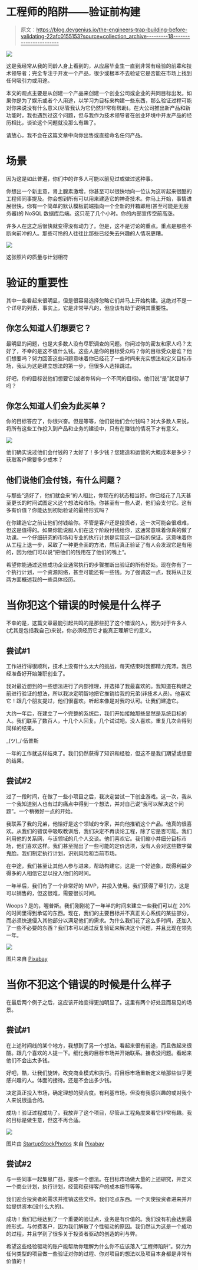# 工程师的陷阱——验证前构建

> 原文：<https://blog.devgenius.io/the-engineers-trap-building-before-validating-22afc0155153?source=collection_archive---------18----------------------->

![](img/22db01d78781dd7d507dabac5c4eb7ff.png)

这是我经常从我的同龄人身上看到的，从应届毕业生一直到非常有经验的前辈和技术领导者；完全专注于开发一个产品，很少或根本不去验证它是否能在市场上找到任何吸引力或用途。

本文的观点主要是从创建一个产品来创建一个创业公司或企业的共同目标出发。如果你是为了娱乐或者个人用途，以学习为目标来构建一些东西，那么验证过程可能对你来说没有什么意义(尽管我认为它仍然非常有帮助)。在大公司推出新产品和新功能时，我也遇到过这个问题，但与我作为技术领导者在创业环境中开发产品的经历相比，谈论这个问题就没那么有趣了。

请放心，我不会在这篇文章中向你出售或直接命名任何产品。

# 场景

因为这是如此普遍，你们中的许多人可能以前见过或做过这种事。

你想出一个新主意，肾上腺素激增。你甚至可以很快地向一位认为这听起来很酷的工程师同事提及。你会想到所有可以用来建造它的神奇技术。你马上开始，事情进展很快，你有一个简单的默认模板前端指向一个全新的开箱即用(甚至可能是无服务器)的 NoSQL 数据库后端。这只花了几个小时。你的内部宣传空前高涨。

许多人在这之后很快就变得没有动力了。但是，这不是讨论的重点。重点是那些不断向前冲的人。那些可怜的人往往比那些已经失去兴趣的人情况更糟。

![](img/cc1f0a10cb7bd0a0a417073ef5c1951d.png)

这张照片的质量与计划相符

# 验证的重要性

其中一些看起来很明显，但是很容易选择忽略它们并马上开始构建。这绝对不是一个详尽的列表，事实上，它是非常平凡的，但应该有助于说明其重要性。

## 你怎么知道人们想要它？

最明显的问题，也是大多数人没有尽职调查的问题。你问过你的密友和家人吗？太好了，不幸的是这不值什么钱。这些人是你的目标受众吗？你的目标受众是谁？他们想要吗？努力回答这些问题意味着你已经花了一些时间来充实想法和定义目标市场，我认为这是建立想法的第一步，但很多人选择跳过。

好吧，你的目标说他们想要它(或者你转向一个不同的目标)。他们说“是”就足够了吗？

## 你怎么知道人们会为此买单？

你的目标答应了，你很兴奋。但是等等，他们说他们会付钱吗？对大多数人来说，将所有这些工作投入到产品和业务的建设中，只有在赚钱的情况下才有意义。

![](img/aad3cbf77224706758a27638668d9a15.png)

他们确实说过他们会付钱的？太好了！多少钱？您建造和运营的大概成本是多少？获取客户需要多少成本？

## 他们说他们会付钱，有什么问题？

与那些“造好了，他们就会来”的人相比，你现在的状态相当好。你已经花了几天甚至更长的时间试图定义这个想法和市场。你甚至有一些人说，他们会支付它。这有多有价值？你能达到初始验证的最终形式吗？

在你建造它之前让他们付钱给你。不管是客户还是投资者，这一次可能会很艰难，但这是值得的。如果你能说服人们在这个阶段付钱给你，这通常意味着你真的做了功课。一个仔细研究的市场和专业的执行计划是实现这一目标的保证。这意味着你从工程上退一步，采取了一种更全面的方法，然后真正验证了有人会发现它是有用的，因为他们可以说“把他们的钱用在了他们的嘴上”。

希望你能通过这些成功企业通常执行的步骤推断出验证的所有好处。现在你有了一个执行计划，一个资源网络，甚至可能还有一些钱。为了强调这一点，我将从正反两方面概述我的一些具体经历。

# 当你犯这个错误的时候是什么样子

不幸的是，这篇文章最能引起共鸣的是那些犯了这个错误的人，因为对于许多人(尤其是包括我自己)来说，你必须经历它才能真正理解它的意义。

## 尝试#1

工作进行得很顺利，技术上没有什么太大的挑战，每天结束时我都精力充沛。我已经准备好开始兼职创业了。

我对最近想到的一些想法进行了内部推理，并选择了我最喜欢的。我知道在构建之前进行验证的想法，所以我决定明智地把它推销给我的兄弟(非技术人员)。他喜欢它！跟几个朋友提过，他们很喜欢。听起来像是对我的认可。让我们建造它。

大约一年后，在建立了一个完整的系统后，我们开始接触那些显然是系统目标的人。我们联系了数百人，十几个人回复。几个试试吧。没人喜欢。重复几次会得到同样的结果。

\_(ツ)_/·伍普斯

一年的工作就这样结束了。我们仍然获得了知识和经验，但这不是我们期望或想要的结果。

## 尝试#2

过了一段时间，在做了一些小项目之后，我决定尝试一下创业游戏。这一次，我从一个我知道别人也有过的痛点中得到一个想法，并对自己说“我可以解决这个问题”。一个稍微好一点的开始。

我联系了我的兄弟，他恰好是这个领域的专家，并向他推销这个产品。他真的很喜欢。从我们的错误中吸取教训后，我们决定不再谈论工程，除了它是否可能。我们利用他的关系网，与该领域的几个人交谈。他们喜欢它。我们缩小并细分目标市场，他们喜欢这样。我们甚至抛出了一些可能的定价选项，没有人会对这些数字做鬼脸。我们制定执行计划，识别风险和当前市场。

在中途，我们甚至让其他人参与进来，帮助构建它。这是一个好迹象，既得利益少得多的人相信它足以投入他们的时间。

一年半后，我们有了一个非常好的 MVP，并投入使用。我们获得了牵引力，这是可以销售的，但这很难，需要很长时间。

Woops？是的，喔普斯。我们刚刚花了一年半的时间来建立一些我们可以在 20%的时间里得到承诺的东西。现在，我们的主要目标并不真正关心系统的某些部分，而必须快速侵入其他部分以满足他们的需求。为什么我们花了这么多时间，还加入了一些不必要的东西？我们本可以通过反复验证来解决这个问题，并且比现在领先一年。

![](img/418a6893ea6bdf3a79d962989e544011.png)

图片来自 [Pixabay](https://pixabay.com/?utm_source=link-attribution&utm_medium=referral&utm_campaign=image&utm_content=4444990)

# 当你不犯这个错误的时候是什么样子

在最后两个例子之后，这应该开始变得更加明显了。这里有两个好处显而易见的场景。

## 尝试#1

在上述时间线的某个地方，我想到了另一个想法。看起来很有前途，而且做起来很酷。跟几个喜欢的人提一下。细化我的目标市场并开始联系。接收没问题。看起来他们不会出太多钱。

好吧，酷，让我们旋转。改变商业模式和执行。将目标市场重新定义给那些似乎更感兴趣的人。体面的接待。还是不会出多少钱。

决定真正投入市场，确定理想的契合度。有利基市场，但没有我感兴趣的或对我个人来说很适合的。

成功！验证过程成功了。我放弃了这个项目，尽管从工程角度来看它非常有趣。我的目标是做生意，但这不再合适。

![](img/28bd015154177a24e1f0873c8b279a18.png)

图片由 [StartupStockPhotos](https://pixabay.com/users/StartupStockPhotos-690514/?utm_source=link-attribution&utm_medium=referral&utm_campaign=image&utm_content=593313) 来自 [Pixabay](https://pixabay.com/?utm_source=link-attribution&utm_medium=referral&utm_campaign=image&utm_content=593313)

## 尝试#2

与一些同事一起集思广益，提炼一个想法。在目标市场做大量的上述研究，并定义一个商业计划，执行计划，经营和获得客户的成本细节等等。

我们迎合投资者的需求并推销这些文件。我们吃点东西。一个天使投资者进来并开始提供资本(没什么大的)。

成功！我们已经达到了一个重要的验证点，业务是有价值的。我们没有机会达到最终形式，与付费客户，因为我们解散了个性驱动的原因。我仍然认为这是一个成功的过程，并且学到了很多关于投资者驱动的创造的利与弊。

希望这些经验驱动的账户能帮助你理解为什么你不应该落入“工程师陷阱”。努力为任何类型的项目做一些验证对你的过程、你对项目的想法以及项目本身都是非常有价值的！